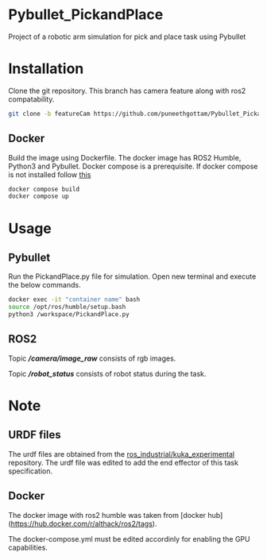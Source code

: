 # Pybullet_PickandPlace
Project of a robotic arm simulation for pick and place task using Pybullet

# Installation 

Clone the git repository. This branch has camera feature along with ros2 compatability.

```bash
git clone -b featureCam https://github.com/puneethgottam/Pybullet_PickandPlace.git
```
## Docker 

Build the image using Dockerfile. The docker image has ROS2 Humble, Python3 and Pybullet. Docker compose is a prerequisite. If docker compose is not installed follow [this](https://docs.docker.com/compose/install/)

```bash
docker compose build
docker compose up
```

# Usage

## Pybullet

Run the PickandPlace.py file for simulation. Open new terminal and execute the below commands.

```bash
docker exec -it "container name" bash
source /opt/ros/humble/setup.bash
python3 /workspace/PickandPlace.py
```
## ROS2 

Topic **_/camera/image_raw_** consists of rgb images. 

Topic  **_/robot_status_** consists of robot status during the task.
# Note

## URDF files
The urdf files are obtained from the [ros_industrial/kuka_experimental](https://github.com/ros-industrial/kuka_experimental) repository. The urdf file was edited to add the end effector of this task specification. 

## Docker 
The docker image with ros2 humble was taken from [docker hub] (https://hub.docker.com/r/althack/ros2/tags). 

The docker-compose.yml must be edited accordinly for enabling the GPU capabilities. 



